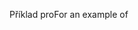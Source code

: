 <span data-ttu-id="ab543-101">Příklad pro</span><span class="sxs-lookup"><span data-stu-id="ab543-101">For an example of</span></span>